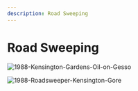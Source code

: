 ```yaml
---
description: Road Sweeping
---
```


# Road Sweeping

![1988-Kensington-Gardens-Oil-on-Gesso](https://user-images.githubusercontent.com/25156451/125212036-88a49980-e2a2-11eb-92e8-e458a5f68fca.jpg)





![1988-Roadsweeper-Kensington-Gore](https://user-images.githubusercontent.com/25156451/125212097-fa7ce300-e2a2-11eb-8c10-81efa809d9b2.jpg)
